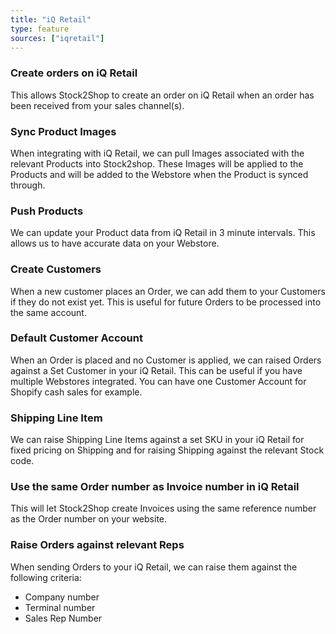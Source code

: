 ```yaml
---
title: "iQ Retail"
type: feature
sources: ["iqretail"]
---
```


<!-- ***NOT IN USE***

Apifact:

get_images_limit
get_order
get_product
get_products_limit
param_ignore_shipping_warehouse_code
param_skip_image_hash
param_test
param_use_customer_address
param_user_field_customer_
queue_fetch_images
tunnel_host
tunnel_password
tunnel_username

---------
iQ Retail:

param_iq_user_number
param_iq_user_password
param_cashier_number
param_currency
param_document_terms
param_delivery_method
param_delivery_note_number
param_till_number
param_document_includes_vat
param_internal_order_number
create_order
get_product
get_order
get_products
dll_path

-->

<!-- create_order -->
### Create orders on iQ Retail
This allows Stock2Shop to create an order on iQ Retail when
an order has been received from your sales channel(s).

<!-- get_images -->
### Sync Product Images
When integrating with iQ Retail, we can pull Images associated with the relevant Products into Stock2shop.
These Images will be applied to the Products and will be added to the Webstore when the Product is synced through.

<!-- get_products -->
### Push Products
We can update your Product data from iQ Retail in 3 minute intervals. This allows us to have accurate data on your 
Webstore.

<!-- param_create_customer_enabled -->
### Create Customers
When a new customer places an Order, we can add them to your Customers if they do not exist yet.
This is useful for future Orders to be processed into the same account.

<!-- param_default_customer_code -->
### Default Customer Account
When an Order is placed and no Customer is applied, we can raised Orders against a Set Customer in your iQ Retail.
This can be useful if you have multiple Webstores integrated. 
You can have one Customer Account for Shopify cash sales for example.

<!-- param_shipping_code -->
### Shipping Line Item
We can raise Shipping Line Items against a set SKU in your iQ Retail for fixed pricing on Shipping and for raising 
Shipping against the relevant Stock code.

<!-- param_use_channel_order_code -->
### Use the same Order number as Invoice number in iQ Retail
This will let Stock2Shop create Invoices using the same reference number as the Order number on your website.

<!-- END OF APIFACT-->

<!-- 
param_iq_company_number
param_iq_terminal_number
param_sales_representative_number
-->
### Raise Orders against relevant Reps
When sending Orders to your iQ Retail, we can raise them against the following criteria:

- Company number
- Terminal number
- Sales Rep Number
